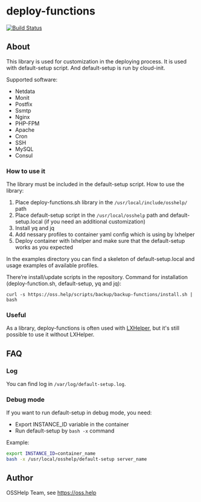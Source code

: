 # deploy-functions

[![Build Status](https://drone.osshelp.ru/api/badges/ansible/deploy-functions/status.svg)](https://drone.osshelp.ru/ansible/deploy-functions)

## About

This library is used for customization in the deploying process. It is used with default-setup script. And default-setup is run by cloud-init.

Supported software:

* Netdata
* Monit
* Postfix
* Ssmtp
* Nginx
* PHP-FPM
* Apache
* Cron
* SSH
* MySQL
* Consul

### How to use it

The library must be included in the default-setup script. How to use the library:

1. Place deploy-functions.sh library in the `/usr/local/include/osshelp/` path
1. Place default-setup script in the `/usr/local/osshelp` path and default-setup.local (if you need an additional customization)
1. Install yq and jq
1. Add nessary profiles to container yaml config which is using by lxhelper
1. Deploy container with lxhelper and make sure that the default-setup works as you expected

In the examples directory you can find a skeleton of default-setup.local and usage examples of available profiles.

There’re install/update scripts in the repository. Command for installation (deploy-function.sh, default-setup, yq and jq):

```shell
curl -s https://oss.help/scripts/backup/backup-functions/install.sh | bash
```

### Useful

As a library, deploy-functions is often used with [LXHelper](https://github.com/OSSHelp/lxhelper), but it's still possible to use it without LXHelper.

## FAQ

### Log

You can find log in `/var/log/default-setup.log`.

### Debug mode

If you want to run default-setup in debug mode, you need:

* Export INSTANCE_ID variable in the container
* Run default-setup by `bash -x` command

Example:

```bash
export INSTANCE_ID=container_name
bash -x /usr/local/osshelp/default-setup server_name
```

## Author

OSSHelp Team, see <https://oss.help>
